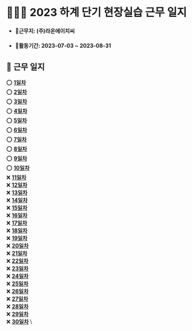 # 👨🏻‍💼 2023 하계 단기 현장실습 근무 일지
- #### 🏬근무지: (주)라온에이치씨
- #### 📅활동기간: 2023-07-03 ~ 2023-08-31
## 📒 근무 일지
⭕ **[1일차](./diary/0703.md)** \
⭕ **[2일차](./diary/0704.md)** \
⭕ **[3일차](./diary/0705.md)** \
⭕ **[4일차](./diary/0706.md)** \
⭕ **[5일차](./diary/0707.md)** \
⭕ **[6일차](./diary/0710.md)** \
⭕ **[7일차](./diary/0711.md)** \
⭕ **[8일차](./diary/0712.md)** \
⭕ **[9일차](./diary/0713.md)** \
⭕ **[10일차](./diary/0714.md)** \
❌ **[11일차]()** \
❌ **[12일차]()** \
❌ **[13일차]()** \
❌ **[14일차]()** \
❌ **[15일차]()** \
❌ **[16일차]()** \
❌ **[17일차]()** \
❌ **[18일차]()** \
❌ **[19일차]()** \
❌ **[20일차]()** \
❌ **[21일차]()** \
❌ **[22일차]()** \
❌ **[23일차]()** \
❌ **[24일차]()** \
❌ **[25일차]()** \
❌ **[26일차]()** \
❌ **[27일차]()** \
❌ **[28일차]()** \
❌ **[29일차]()** \
❌ **[30일차]()** \